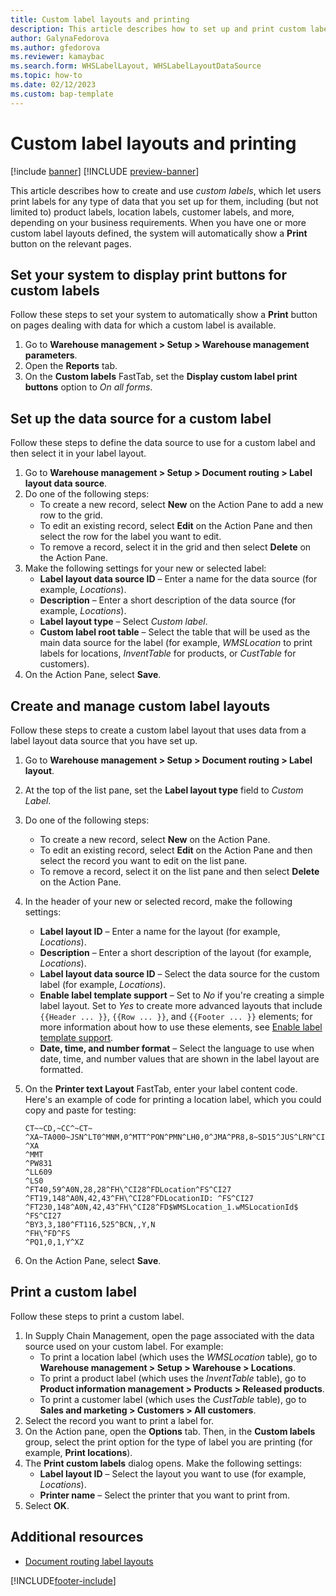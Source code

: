 ```yaml
---
title: Custom label layouts and printing
description: This article describes how to set up and print custom labels using label layouts.
author: GalynaFedorova
ms.author: gfedorova
ms.reviewer: kamaybac
ms.search.form: WHSLabelLayout, WHSLabelLayoutDataSource
ms.topic: how-to
ms.date: 02/12/2023
ms.custom: bap-template
---
```


# Custom label layouts and printing

[!include [banner](../includes/banner.md)]
[!INCLUDE [preview-banner](../includes/preview-banner.md)]
<!-- KFM: Preview until 10.0.33 GA ? -->

This article describes how to create and use *custom labels*, which let users print labels for any type of data that you set up for them, including (but not limited to) product labels, location labels, customer labels, and more, depending on your business requirements. When you have one or more custom label layouts defined, the system will automatically show a **Print** button on the relevant pages.

<!-- KFM: What are the prerequisites? (Version number, feature management, none, other?) -->

## Set your system to display print buttons for custom labels

Follow these steps to set your system to automatically show a **Print** button on pages dealing with data for which a custom label is available.

1. Go to **Warehouse management \> Setup \> Warehouse management parameters**.
1. Open the **Reports** tab.
1. On the **Custom labels** FastTab, set the **Display custom label print buttons** option to *On all forms*.

## Set up the data source for a custom label

Follow these steps to define the data source to use for a custom label and then select it in your label layout.

1. Go to **Warehouse management \> Setup \> Document routing \> Label layout data source**.
1. Do one of the following steps:
    - To create a new record, select **New** on the Action Pane to add a new row to the grid.
    - To edit an existing record, select **Edit** on the Action Pane and then select the row for the label you want to edit.
    - To remove a record, select it in the grid and then select **Delete** on the Action Pane.
1. Make the following settings for your new or selected label:
    - **Label layout data source ID** – Enter a name for the data source (for example, *Locations*).
    - **Description** – Enter a short description of the data source (for example, *Locations*).
    - **Label layout type** – Select *Custom label*.
    - **Custom label root table** – Select the table that will be used as the main data source for the label (for example, *WMSLocation* to print labels for locations, *InventTable* for products, or *CustTable* for customers).
1. On the Action Pane, select **Save**. <!-- KFM: Should we also mention setting up joins here? Other similar topics do this. -->

## Create and manage custom label layouts

Follow these steps to create a custom label layout that uses data from a label layout data source that you have set up.

1. Go to **Warehouse management \> Setup \> Document routing \> Label layout**.
1. At the top of the list pane, set the **Label layout type** field to *Custom Label*.
1. Do one of the following steps:
    - To create a new record, select **New** on the Action Pane.
    - To edit an existing record, select **Edit** on the Action Pane and then select the record you want to edit on the list pane.
    - To remove a record, select it on the list pane and then select **Delete** on the Action Pane.
1. In the header of your new or selected record, make the following settings:
    - **Label layout ID** – Enter a name for the layout (for example, *Locations*).
    - **Description** – Enter a short description of the layout (for example, *Locations*).
    - **Label layout data source ID** – Select the data source for the custom label (for example, *Locations*).
    - **Enable label template support** – Set to *No* if you're creating a simple label layout. Set to *Yes* to create more advanced layouts that include `{{Header ... }}`, `{{Row ... }}`, and `{{Footer ... }}` elements; for more information about how to use these elements, see [Enable label template support](print-license-plate-labels-using-label-layouts.md#label-template).
    - **Date, time, and number format** – Select the language to use when date, time, and number values that are shown in the label layout are formatted.

1. On the **Printer text Layout** FastTab, enter your label content code. Here's an example of code for printing a location label, which you could copy and paste for testing:

    ``` ZPL
    CT~~CD,~CC^~CT~
    ^XA~TA000~JSN^LT0^MNM,0^MTT^PON^PMN^LH0,0^JMA^PR8,8~SD15^JUS^LRN^CI27^PA0,1,1,0^XZ
    ^XA
    ^MMT
    ^PW831
    ^LL609
    ^LS0
    ^FT40,59^A0N,28,28^FH\^CI28^FDLocation^FS^CI27
    ^FT19,148^A0N,42,43^FH\^CI28^FDLocationID: ^FS^CI27
    ^FT230,148^A0N,42,43^FH\^CI28^FD$WMSLocation_1.wMSLocationId$ ^FS^CI27
    ^BY3,3,180^FT116,525^BCN,,Y,N
    ^FH\^FD^FS
    ^PQ1,0,1,Y^XZ
    ```

1. On the Action Pane, select **Save**.

## Print a custom label

Follow these steps to print a custom label.

1. In Supply Chain Management, open the page associated with the data source used on your custom label. For example:
    - To print a location label (which uses the *WMSLocation* table), go to **Warehouse management \> Setup \> Warehouse \> Locations**.
    - To print a product label (which uses the *InventTable* table), go to **Product information management \> Products \> Released products**.
    - To print a customer label (which uses the *CustTable* table), go to **Sales and marketing \> Customers \> All customers**.
1. Select the record you want to print a label for. <!-- KFM: I assume this is needed? Can I select multiple records? -->
1. On the Action pane, open the **Options** tab. Then, in the **Custom labels** group, select the print option for the type of label you are printing (for example, **Print locations**).
1. The **Print custom labels** dialog opens. Make the following settings:
    - **Label layout ID** – Select the layout you want to use (for example, *Locations*).
    - **Printer name** – Select the printer that you want to print from.
1. Select **OK**.

## Additional resources

- [Document routing label layouts](document-routing-layout-for-license-plates.md)

[!INCLUDE[footer-include](../../includes/footer-banner.md)]
